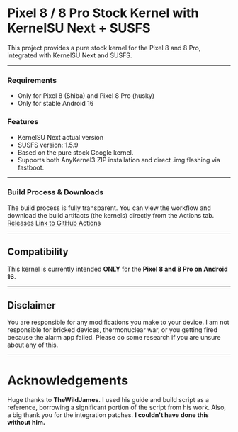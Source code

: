 # Pixel 8 / 8 Pro Stock Kernel with KernelSU Next + SUSFS

This project provides a pure stock kernel for the Pixel 8 and 8 Pro, integrated with KernelSU Next and SUSFS.

---
### Requirements
- Only for Pixel 8 (Shiba) and Pixel 8 Pro (husky)
- Only for stable Android 16
### Features
- KernelSU Next actual version
- SUSFS version: 1.5.9
- Based on the pure stock Google kernel.
- Supports both AnyKernel3 ZIP installation and direct .img flashing via fastboot.
---
### Build Process & Downloads

The build process is fully transparent. You can view the workflow and download the build artifacts (the kernels) directly from the Actions tab.
[Releases](https://github.com/etherealNest/Pixel-Kernel-with-KernelSU-Next-and-SUSFS/releases)
[Link to GitHub Actions](https://github.com/etherealNest/Pixel-Kernel-with-KernelSU-Next-and-SUSFS/actions)

---
## Compatibility
This kernel is currently intended **ONLY** for the **Pixel 8 and 8 Pro on Android 16**.

---
## Disclaimer
You are responsible for any modifications you make to your device. I am not responsible for bricked devices, thermonuclear war, or you getting fired because the alarm app failed. Please do some research if you are unsure about any of this.

---
# Acknowledgements
Huge thanks to **TheWildJames**. I used his guide and build script as a reference, borrowing a significant portion of the script from his work. Also, a big thank you for the integration patches. **I couldn't have done this without him.**
